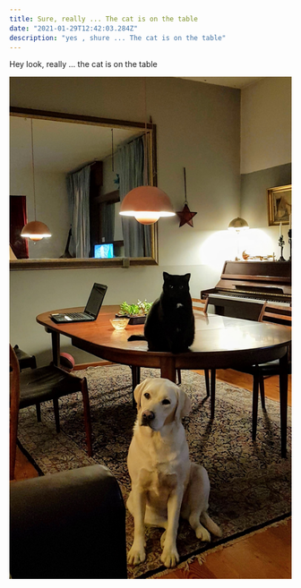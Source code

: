 ```yaml
---
title: Sure, really ... The cat is on the table
date: "2021-01-29T12:42:03.284Z"
description: "yes , shure ... The cat is on the table"
---
```


Hey look, really ...  the cat is on the table


![yes, here it is](./thecatisonthetable.jpg)

